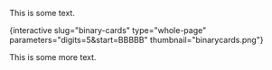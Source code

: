 This is some text.

{interactive slug="binary-cards" type="whole-page" parameters="digits=5&start=BBBBB" thumbnail="binarycards.png"}

This is some more text.
